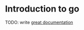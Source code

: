 # Introduction to go

TODO: write [great documentation](http://jacobian.org/writing/great-documentation/what-to-write/)
